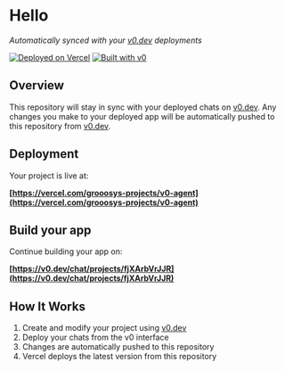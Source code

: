 # Hello

*Automatically synced with your [v0.dev](https://v0.dev) deployments*

[![Deployed on Vercel](https://img.shields.io/badge/Deployed%20on-Vercel-black?style=for-the-badge&logo=vercel)](https://vercel.com/grooosys-projects/v0-agent)
[![Built with v0](https://img.shields.io/badge/Built%20with-v0.dev-black?style=for-the-badge)](https://v0.dev/chat/projects/fjXArbVrJJR)

## Overview

This repository will stay in sync with your deployed chats on [v0.dev](https://v0.dev).
Any changes you make to your deployed app will be automatically pushed to this repository from [v0.dev](https://v0.dev).

## Deployment

Your project is live at:

**[https://vercel.com/grooosys-projects/v0-agent](https://vercel.com/grooosys-projects/v0-agent)**

## Build your app

Continue building your app on:

**[https://v0.dev/chat/projects/fjXArbVrJJR](https://v0.dev/chat/projects/fjXArbVrJJR)**

## How It Works

1. Create and modify your project using [v0.dev](https://v0.dev)
2. Deploy your chats from the v0 interface
3. Changes are automatically pushed to this repository
4. Vercel deploys the latest version from this repository
